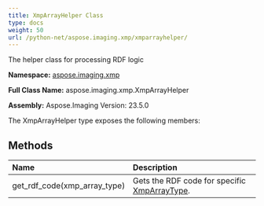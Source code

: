 ```yaml
---
title: XmpArrayHelper Class
type: docs
weight: 50
url: /python-net/aspose.imaging.xmp/xmparrayhelper/
---
```


The helper class for processing RDF logic

**Namespace:** [aspose.imaging.xmp](/imaging/python-net/aspose.imaging.xmp/)

**Full Class Name:** aspose.imaging.xmp.XmpArrayHelper

**Assembly:**  Aspose.Imaging Version: 23.5.0

The XmpArrayHelper type exposes the following members:
## **Methods**
|**Name**|**Description**|
| :- | :- |
|get_rdf_code(xmp_array_type)|Gets the RDF code for specific [XmpArrayType](/imaging/python-net/aspose.imaging.xmp/xmparraytype/).|

